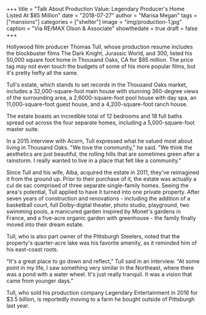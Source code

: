 +++
title = "Talk About Production Value: Legendary Producer's Home Listed At $85 Million"
date = "2018-07-27"
author = "Marisa Megan"
tags = ["mansions"]
categories = ["shelter"]
image = "img/production-1.jpg"
caption = "Via RE/MAX Olson & Associate"
showthedate = true
draft = false
+++

Hollywood film producer Thomas Tull, whose production resume includes the blockbuster films The Dark Knight, Jurassic World, and 300, listed his 50,000 square foot home in Thousand Oaks, CA for $85 million. The price tag may not even touch the budgets of some of his more popular films, but it's pretty hefty all the same.

Tull's estate, which stands to set records in the Thousand Oaks market, includes a 32,000-square-foot main house with stunning 360-degree views of the surrounding area, a 2,6000-square-foot pool house with day spa, an 11,000-square-foot guest house, and a 4,200-square-foot ranch house.

The estate boasts an incredible total of 12 bedrooms and 18 full baths spread out across the four separate homes, including a 5,000-square-foot master suite.

In a 2015 interview with Acorn, Tull expressed what he valued most about living in Thousand Oaks. "We love the community," he said. "We think the aesthetics are just beautiful, the rolling hills that are sometimes green after a rainstorm. I really wanted to live in a place that felt like a community."

Since Tull and his wife, Alba, acquired the estate in 2011, they've reimagined it from the ground up. Prior to their purchase of it, the estate was actually a cul de sac comprised of three separate single-family homes. Seeing the area's potential, Tull applied to have it turned into one private property. After seven years of construction and renovations - including the addition of a basketball court, full Dolby-digital theater, photo studio, playground, two swimming pools, a manicured garden inspired by Monet's gardens in France, and a five-acre organic garden with greenhouse - the family finally moved into their dream estate.

Tull, who is also part owner of the Pittsburgh Steelers, noted that the property's quarter-acre lake was his favorite amenity, as it reminded him of his east-coast roots.

"It's a great place to go down and reflect," Tull said in an interview. "At some point in my life, I saw something very similar in the Northeast, where there was a pond with a water wheel. It's just really tranquil. It was a vision that came from younger days."

Tull, who sold his production company Legendary Entertainment in 2016 for $3.5 billion, is reportedly moving to a farm he bought outside of Pittsburgh last year.
